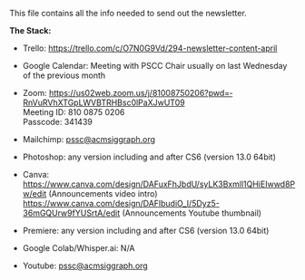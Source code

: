 This file contains all the info needed to send out the newsletter.

**The Stack:**
- Trello: https://trello.com/c/O7N0G9Vd/294-newsletter-content-april
- Google Calendar: Meeting with PSCC Chair usually on last Wednesday of the previous month
  
- Zoom: https://us02web.zoom.us/j/­81008750206?pwd=­RnVuRVhXTGpLWVBTRHBsc0lPaXJwUT­09  
        Meeting ID: 810 0875 0206  
        Passcode: 341439 

- Mailchimp: pssc@acmsiggraph.org <get password from Jenny Dana> 

- Photoshop: any version including and after CS6 (version 13.0 64bit)
- Canva: https://www.canva.com/design/DAFuxFhJbdU/syLK3Bxmll1QHiEIwwd8Pw/edit (Announcements video intro)
         https://www.canva.com/design/DAFlbudiO_I/5Dyz5-36mGQUrw9fYUSrtA/edit (Announcements Youtube thumbnail)
- Premiere: any version including and after CS6 (version 13.0 64bit)
- Google Colab/Whisper.ai: N/A
- Youtube: pssc@acmsiggraph.org <get password from Jenny Dana>

